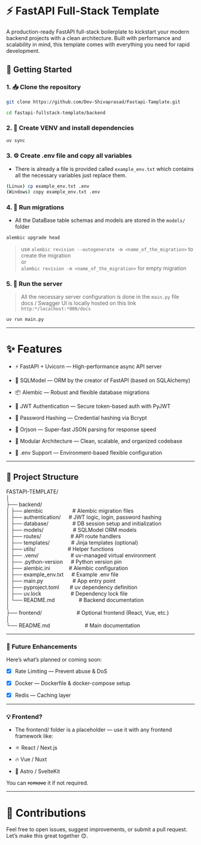 # ⚡ FastAPI Full-Stack Template

A production-ready FastAPI full-stack boilerplate to kickstart your modern backend projects with a clean architecture. Built with performance and scalability in mind, this template comes with everything you need for rapid development.

## 🚀 Getting Started

### 1. 📥 Clone the repository

```bash
git clone https://github.com/Dev-Shivaprasad/Fastapi-Tamplate.git

cd fastapi-fullstack-template/backend
```

### 2. 🧪 Create VENV and install dependencies

```bash
uv sync
```

### 3. ⚙️ Create .env file and copy all variables
- There is already a file is provided called ```example_env.txt``` which contains all the necessary variables just replace them.   
  
```bash
(Linux) cp example_env.txt .env
(Windows) copy example_env.txt .env
```

### 4. 🔄 Run migrations
- All the DataBase table schemas and models are stored in the ```models/``` folder      
  
```bash
alembic upgrade head
```
>use ```alembic revision --autogenerate -m <name_of_the_migration>``` to create the migration  
or  
 ```alembic revision -m <name_of_the_migration>``` for  empty migration  

### 5. 🚀 Run the server
> All the necessary server configuration is done in the ```main.py``` file   
> docs / Swagger UI is locally hosted on this link  ```http:*/localhost:*000/docs``` 

```python
uv run main.py
```
---


# ✨ Features  
- ⚡ FastAPI + Uvicorn — High-performance async API server

- 🔗 SQLModel — ORM by the creator of FastAPI (based on SQLAlchemy)

- 📦 Alembic — Robust and flexible database migrations

- 🔐 JWT Authentication — Secure token-based auth with PyJWT

- 🧂 Password Hashing — Credential hashing via Bcrypt

- 🚀 Orjson — Super-fast JSON parsing for response speed

- 🧩 Modular Architecture — Clean, scalable, and organized codebase

- 🌱 .env Support — Environment-based flexible configuration

---

## 📁 Project Structure

FASTAPI-TEMPLATE/  
│  
├── backend/    
│   ├── alembic``           ``# Alembic migration files  
│   ├── authentication/``   ``# JWT logic, login, password hashing  
│   ├── database/``         ``# DB session setup and initialization  
│   ├── models/``           ``# SQLModel ORM models  
│   ├── routes/``           ``# API route handlers  
│   ├── templates/``        ``# Jinja templates (optional)  
│   ├── utils/``            ``# Helper functions  
│   ├── .venv/``            ``# uv-managed virtual environment  
│   ├── .python-version``   ``# Python version pin  
│   ├── alembic.ini``       ``# Alembic configuration  
│   ├── example_env.txt``   ``# Example .env file  
│   ├── main.py``           ``# App entry point  
│   ├── pyproject.toml``    ``# uv dependency definition   
│   ├── uv.lock``           ``# Dependency lock file  
│   └── README.md``         ``# Backend documentation  
│  
├── frontend/``             ``# Optional frontend (React, Vue, etc.)  
│  
└── README.md``             ``# Main documentation  


---

### 🧩 Future Enhancements  
Here’s what’s planned or coming soon:  

- [x] Rate Limiting — Prevent abuse & DoS

- [x] Docker — Dockerfile & docker-compose setup

- [x] Redis — Caching layer
 
---  

### 💡 Frontend?
- The frontend/ folder is a placeholder — use it with any frontend framework like:  
  
- ⚛️ React / Next.js

- 🔥 Vue / Nuxt

- 🌌 Astro / SvelteKit

You can ~~remove~~ it if not required.

---
# 🙌 Contributions  

Feel free to open issues, suggest improvements, or submit a pull request. Let’s make this great together 😊.